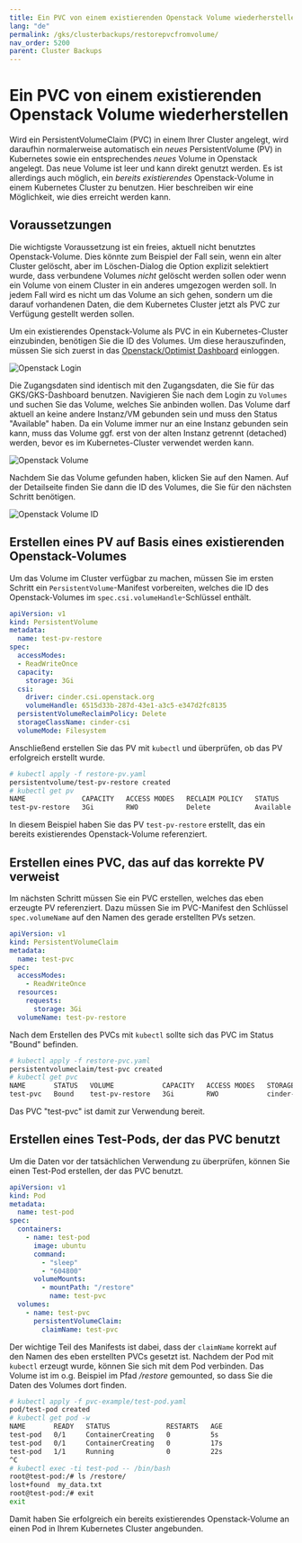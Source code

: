 ```yaml
---
title: Ein PVC von einem existierenden Openstack Volume wiederherstellen
lang: "de"
permalink: /gks/clusterbackups/restorepvcfromvolume/
nav_order: 5200
parent: Cluster Backups
---
```

<!-- LTeX:  language=de-DE -->

# Ein PVC von einem existierenden Openstack Volume wiederherstellen

Wird ein PersistentVolumeClaim (PVC) in einem Ihrer Cluster angelegt, wird daraufhin normalerweise automatisch ein *neues* PersistentVolume (PV) in Kubernetes sowie ein entsprechendes *neues* Volume in Openstack angelegt. Das neue Volume ist leer und kann direkt genutzt werden. Es ist allerdings auch möglich, ein *bereits existierendes* Openstack-Volume in einem Kubernetes Cluster zu benutzen. Hier beschreiben wir eine Möglichkeit, wie dies erreicht werden kann.

## Voraussetzungen

Die wichtigste Voraussetzung ist ein freies, aktuell nicht benutztes Openstack-Volume. Dies könnte zum Beispiel der Fall sein, wenn ein alter Cluster gelöscht, aber im Löschen-Dialog die Option explizit selektiert wurde, dass verbundene Volumes *nicht* gelöscht werden sollen oder wenn ein Volume von einem Cluster in ein anderes umgezogen werden soll. In jedem Fall wird es nicht um das Volume an sich gehen, sondern um die darauf vorhandenen Daten, die dem Kubernetes Cluster jetzt als PVC zur Verfügung gestellt werden sollen.

Um ein existierendes Openstack-Volume als PVC in ein Kubernetes-Cluster einzubinden, benötigen Sie die ID des Volumes. Um diese herauszufinden, müssen Sie sich zuerst in das [Openstack/Optimist Dashboard](https://dashboard.optimist.gec.io/auth/login/) einloggen.

![Openstack Login](../images/RestPVC01.png)

Die Zugangsdaten sind identisch mit den Zugangsdaten, die Sie für das GKS/GKS-Dashboard benutzen. Navigieren Sie nach dem Login zu `Volumes` und suchen Sie das Volume, welches Sie anbinden wollen. Das Volume darf aktuell an keine andere Instanz/VM gebunden sein und muss den Status "Available" haben. Da ein Volume immer nur an eine Instanz gebunden sein kann, muss das Volume ggf. erst von der alten Instanz getrennt (detached) werden, bevor es im Kubernetes-Cluster verwendet werden kann.

![Openstack Volume](../images/RestPVC02.png)

Nachdem Sie das Volume gefunden haben, klicken Sie auf den Namen. Auf der Detailseite finden Sie dann die ID des Volumes, die Sie für den nächsten Schritt benötigen.

![Openstack Volume ID](../images/RestPVC03.png)

## Erstellen eines PV auf Basis eines existierenden Openstack-Volumes

Um das Volume im Cluster verfügbar zu machen, müssen Sie im ersten Schritt ein `PersistentVolume`-Manifest vorbereiten, welches die ID des Openstack-Volumes im `spec.csi.volumeHandle`-Schlüssel enthält.

```yaml
apiVersion: v1
kind: PersistentVolume
metadata:
  name: test-pv-restore
spec:
  accessModes:
  - ReadWriteOnce
  capacity:
    storage: 3Gi
  csi:
    driver: cinder.csi.openstack.org
    volumeHandle: 6515d33b-287d-43e1-a3c5-e347d2fc8135
  persistentVolumeReclaimPolicy: Delete
  storageClassName: cinder-csi
  volumeMode: Filesystem
```

Anschließend erstellen Sie das PV mit `kubectl` und überprüfen, ob das PV erfolgreich erstellt wurde.

```bash
# kubectl apply -f restore-pv.yaml
persistentvolume/test-pv-restore created
# kubectl get pv
NAME              CAPACITY   ACCESS MODES   RECLAIM POLICY   STATUS      CLAIM   STORAGECLASS   REASON   AGE
test-pv-restore   3Gi        RWO            Delete           Available           cinder-csi              3s
```

In diesem Beispiel haben Sie das PV `test-pv-restore` erstellt, das ein bereits existierendes Openstack-Volume referenziert.

## Erstellen eines PVC, das auf das korrekte PV verweist

Im nächsten Schritt müssen Sie ein PVC erstellen, welches das eben erzeugte PV referenziert. Dazu müssen Sie im PVC-Manifest den Schlüssel `spec.volumeName` auf den Namen des gerade erstellten PVs setzen.

```yaml
apiVersion: v1
kind: PersistentVolumeClaim
metadata:
  name: test-pvc
spec:
  accessModes:
    - ReadWriteOnce
  resources:
    requests:
      storage: 3Gi
  volumeName: test-pv-restore
```

Nach dem Erstellen des PVCs mit `kubectl` sollte sich das PVC im Status "Bound" befinden.

```bash
# kubectl apply -f restore-pvc.yaml
persistentvolumeclaim/test-pvc created
# kubectl get pvc
NAME       STATUS   VOLUME            CAPACITY   ACCESS MODES   STORAGECLASS   AGE
test-pvc   Bound    test-pv-restore   3Gi        RWO            cinder-csi     2s
```

Das PVC "test-pvc" ist damit zur Verwendung bereit.

## Erstellen eines Test-Pods, der das PVC benutzt

Um die Daten vor der tatsächlichen Verwendung zu überprüfen, können Sie einen Test-Pod erstellen, der das PVC benutzt.

```yaml
apiVersion: v1
kind: Pod
metadata:
  name: test-pod
spec:
  containers:
    - name: test-pod
      image: ubuntu
      command:
        - "sleep"
        - "604800"
      volumeMounts:
        - mountPath: "/restore"
          name: test-pvc
  volumes:
    - name: test-pvc
      persistentVolumeClaim:
        claimName: test-pvc
```

Der wichtige Teil des Manifests ist dabei, dass der `claimName` korrekt auf den Namen des eben erstellten PVCs gesetzt ist. Nachdem der Pod mit `kubectl` erzeugt wurde, können Sie sich  mit dem Pod verbinden. Das Volume ist im o.g. Beispiel im Pfad */restore* gemounted, so dass Sie die Daten des Volumes dort finden.

```bash
# kubectl apply -f pvc-example/test-pod.yaml
pod/test-pod created
# kubectl get pod -w
NAME       READY   STATUS              RESTARTS   AGE
test-pod   0/1     ContainerCreating   0          5s
test-pod   0/1     ContainerCreating   0          17s
test-pod   1/1     Running             0          22s
^C
# kubectl exec -ti test-pod -- /bin/bash
root@test-pod:/# ls /restore/
lost+found  my_data.txt
root@test-pod:/# exit
exit
```

Damit haben Sie erfolgreich ein bereits existierendes Openstack-Volume an einen Pod in Ihrem Kubernetes Cluster angebunden.
